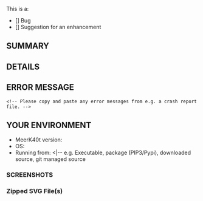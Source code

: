<!-----------------------------------------------

Thank you for taking the time to report a MeerK40t bug or make an enhancement suggestion! 😄

To help us avoid duplicates, please search open and closed issues before submitting a new one.
If you find an existing issue that is close to the one you want to report,
and to help avoid us having duplicate issues,
please consider adding your points as a new comment rather than opening a new issue.

Please read our [Code of Conduct](CODE_OF_CONDUCT.md) before completing this form.

Please remove any sections that you believe are not needed to describe your issue.

📛📛📛📛📛📛📛📛📛📛📛📛📛📛📛📛📛📛📛📛📛📛📛📛📛📛📛📛📛📛📛📛-->

This is a:

*   [] Bug
*   [] Suggestion for an enhancement

## SUMMARY

<!-- A clear and concise short description of what the issue is about. -->

## DETAILS

<!-- A clear and concise detailed description of what the issue is about. -->

## ERROR MESSAGE
```
<!-- Please copy and paste any error messages from e.g. a crash report file. -->
```

## YOUR ENVIRONMENT

*   MeerK40t version:
*   OS: <!-- e.g. Windows 10 1904 or Ubuntu 5.4.0-26-generic x86_64 etc. ... -->
*   Running from: <|-- e.g. Executable, package (PIP3/Pypi), downloaded source, git managed source

### SCREENSHOTS
<!-- If applicable, add screenshots or videos to help explain your problem. -->

### Zipped SVG File(s)
<!-- Please add zipped copies of any e.g. SVG files that cause the issue you are reporting.-->
